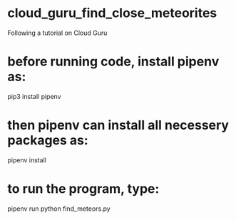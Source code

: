 # cloud_guru_find_close_meteorites
Following a tutorial on Cloud Guru


# before running code, install pipenv as:

pip3 install pipenv

# then pipenv can install all necessery packages as:

pipenv install

# to run the program, type:

pipenv run python find_meteors.py
